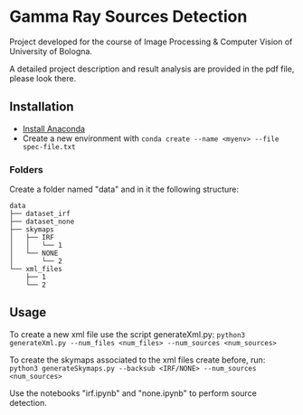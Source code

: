 # Gamma Ray Sources Detection
Project developed for the course of Image Processing & Computer Vision of University of Bologna.

A detailed project description and result analysis are provided in the pdf file, please look there.

## Installation
- [Install Anaconda](https://www.anaconda.com/products/individual)
- Create a new environment with `conda create --name <myenv> --file spec-file.txt`

### Folders
Create a folder named "data" and in it the following structure:
```
data
├── dataset_irf
├── dataset_none
├── skymaps
│   ├── IRF
│   │   └── 1
│   └── NONE
│       └── 2
└── xml_files
    ├── 1
    └── 2
```


## Usage
To create a new xml file use the script generateXml.py:
`python3 generateXml.py --num_files <num_files> --num_sources <num_sources>`

To create the skymaps associated to the xml files create before, run:
`python3 generateSkymaps.py --backsub <IRF/NONE> --num_sources <num_sources>`

Use the notebooks "irf.ipynb" and "none.ipynb" to perform source detection.
